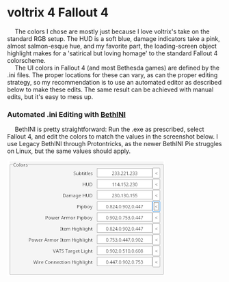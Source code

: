 # voltrix 4 Fallout 4
&emsp; The colors I chose are mostly just because I love voltrix's take on the standard RGB setup. The HUD is a soft blue, damage indicators take a pink, almost salmon-esque hue, and my favorite part, the loading-screen object highlight makes for a 'satirical but loving homage' to the standard Fallout 4 colorscheme. \
&emsp; The UI colors in Fallout 4 (and most Bethesda games) are defined by the .ini files. The proper locations for these can vary, as can the proper editing strategy, so my recommendation is to use an automated editor as described below to make these edits. The same result can be achieved with manual edits, but it's easy to mess up.
### Automated .ini Editing with [BethINI](https://www.nexusmods.com/skyrimspecialedition/mods/4875)
&emsp; BethINI is pretty straightforward: Run the .exe as prescribed, select Fallout 4, and edit the colors to match the values in the screenshot below. I use Legacy BethINI through Protontricks, as the newer BethINI Pie struggles on Linux, but the same values should apply.

<img src=bethini_colors.png>
